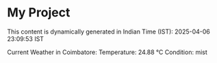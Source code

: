 # My Project

This content is dynamically generated in Indian Time (IST): 2025-04-06 23:09:53 IST


Current Weather in Coimbatore:
Temperature: 24.88 °C
Condition: mist
